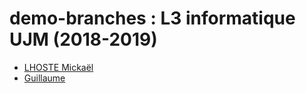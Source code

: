 # demo-branches : L3 informatique UJM (2018-2019)

* [LHOSTE Mickaël](students/mlhoste.md "Mickaël LHOSTE, mlhoste pour les intimes...")
* [Guillaume](students/guillaume.md "")
